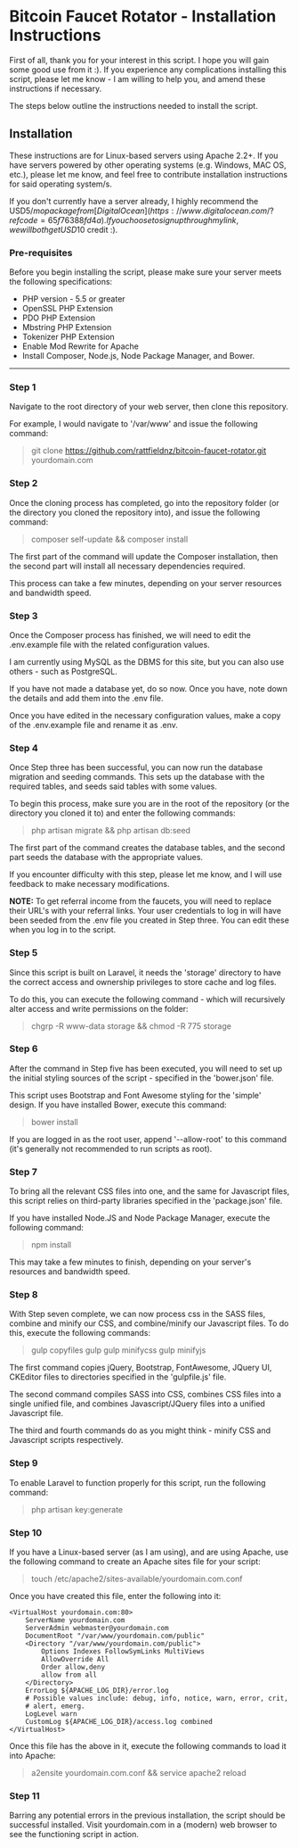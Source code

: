 # Bitcoin Faucet Rotator - Installation Instructions

First of all, thank you for your interest in this script. I hope you will gain some good use from it :). If you experience any complications installing this script, please let me know - I am willing to help you, and amend these instructions if necessary.

The steps below outline the instructions needed to install the script.

## Installation 

These instructions are for Linux-based servers using Apache 2.2+. If you have servers powered by other operating systems (e.g. Windows, MAC OS, etc.), please let me know, and feel free to contribute installation instructions for said operating system/s.

If you don't currently have a server already, I highly recommend the USD$5/mo package from [DigitalOcean](https://www.digitalocean.com/?refcode=65f76388fd4a). If you choose to sign up through my link, we will both get USD$10 credit :).

### Pre-requisites

Before you begin installing the script, please make sure your server meets the following specifications:

* PHP version - 5.5 or greater
* OpenSSL PHP Extension
* PDO PHP Extension
* Mbstring PHP Extension
* Tokenizer PHP Extension
* Enable Mod Rewrite for Apache 
* Install Composer, Node.js, Node Package Manager, and Bower.

<hr>

### Step 1

Navigate to the root directory of your web server, then clone this repository. 

For example, I would navigate to '/var/www' and issue the following command:

> git clone https://github.com/rattfieldnz/bitcoin-faucet-rotator.git yourdomain.com

### Step 2

Once the cloning process has completed, go into the repository folder (or the directory you cloned the repository into), 
and issue the following command:

> composer self-update && composer install

The first part of the command will update the Composer installation, then the second part will install all necessary dependencies required.

This process can take a few minutes, depending on your server resources and bandwidth speed.

### Step 3

Once the Composer process has finished, we will need to edit the .env.example file with the related configuration values. 

I am currently using MySQL as the DBMS for this site, but you can also use others - such as PostgreSQL.

If you have not made a database yet, do so now. Once you have, note down the details and add them into the .env file.

Once you have edited in the necessary configuration values, make a copy of the .env.example file and rename it as .env.

### Step 4

Once Step three has been successful, you can now run the database migration and seeding commands. This sets up the database with the required tables, and seeds said tables with some values. 

To begin this process, make sure you are in the root of the repository (or the directory you cloned it to) and enter the following commands:

> php artisan migrate && php artisan db:seed

The first part of the command creates the database tables, and the second part seeds the database with the appropriate values.

If you encounter difficulty with this step, please let me know, and I will use feedback to make necessary modifications.

<strong>NOTE:</strong> To get referral income from the faucets, you will need to replace their URL's with your referral links. Your user credentials to log in 
will have been seeded from the .env file you created in Step three. You can edit these when you log in to the script.

### Step 5

Since this script is built on Laravel, it needs the 'storage' directory to have the correct access and ownership privileges to store cache and log files.

To do this, you can execute the following command - which will recursively alter access and write permissions on the folder:

> chgrp -R www-data storage && chmod -R 775 storage

### Step 6

After the command in Step five has been executed, you will need to set up the initial styling sources of the script - specified in the 'bower.json' file.

This script uses Bootstrap and Font Awesome styling for the 'simple' design. If you have installed Bower, execute this command:

> bower install

If you are logged in as the root user, append '--allow-root' to this command (it's generally not recommended to run scripts as root).

### Step 7

To bring all the relevant CSS files into one, and the same for Javascript files, this script relies on third-party libraries specified in the 'package.json' file.

If you have installed Node.JS and Node Package Manager, execute the following command:

> npm install

This may take a few minutes to finish, depending on your server's resources and bandwidth speed.

### Step 8

With Step seven complete, we can now process css in the SASS files, combine and minify our CSS, and combine/minify our Javascript files. To do this, execute the following commands:

> gulp copyfiles
> gulp
> gulp minifycss
> gulp minifyjs

The first command copies jQuery, Bootstrap, FontAwesome, JQuery UI, CKEditor files to directories specified in the 'gulpfile.js' file.

The second command compiles SASS into CSS, combines CSS files into a single unified file, and combines Javascript/JQuery files into a unified Javascript file.

The third and fourth commands do as you might think - minify CSS and Javascript scripts respectively.

### Step 9

To enable Laravel to function properly for this script, run the following command:

> php artisan key:generate

### Step 10

If you have a Linux-based server (as I am using), and are using Apache, use the following command to create an Apache sites file for your script:

> touch /etc/apache2/sites-available/yourdomain.com.conf 

Once you have created this file, enter the following into it:

    <VirtualHost yourdomain.com:80>
        ServerName yourdomain.com
        ServerAdmin webmaster@yourdomain.com
        DocumentRoot "/var/www/yourdomain.com/public"
        <Directory "/var/www/yourdomain.com/public">
            Options Indexes FollowSymLinks MultiViews
            AllowOverride All
            Order allow,deny
            allow from all
        </Directory>
        ErrorLog ${APACHE_LOG_DIR}/error.log
        # Possible values include: debug, info, notice, warn, error, crit,
        # alert, emerg.
        LogLevel warn
        CustomLog ${APACHE_LOG_DIR}/access.log combined
    </VirtualHost>

Once this file has the above in it, execute the following commands to load it into Apache:

> a2ensite yourdomain.com.conf && service apache2 reload

### Step 11

Barring any potential errors in the previous installation, the script should be successful installed. Visit yourdomain.com in a (modern) web browser to see the functioning script in action.